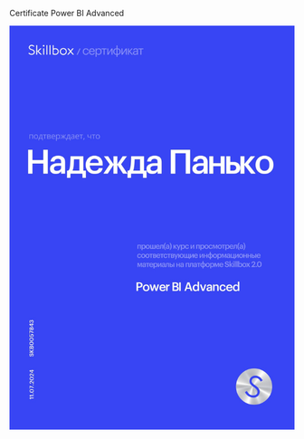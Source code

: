 Certificate Power BI Advanced


![Certificate](https://github.com/Nadezhda2024/Certificate-Power-BI-Advanced/blob/main/fMpThEVg6oxbAIkrWIbey5QuoNXJyYTA.png)
